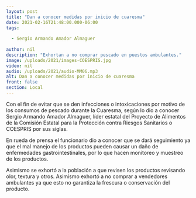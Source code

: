 ```yaml
---
layout: post
title: "Dan a conocer medidas por inicio de cuaresma"
date: 2021-02-16T21:48:00.000-06:00
tags:
  
  - Sergio Armando Amador Almaguer
  
author: nil
description: "Exhortan a no comprar pescado en puestos ambulantes."
image: /uploads/2021/images-COESPRIS.jpg
video: nil
audio: /uploads/2021/audio-MM06.mp3
alt: Dan a conocer medidas por inicio de cuaresma
front: false
section: Local
---
```


Con el fin de evitar que se den infecciones o intoxicaciones por motivo de los consumos de pescado durante la Cuaresma, según lo dio a conocer Sergio Armando Amador Almaguer, líder estatal del Proyecto de Alimentos de la Comisión Estatal para la Protección contra Riesgos Sanitarios o COESPRIS por sus siglas.

En rueda de prensa el funcionario dio a conocer que se dará seguimiento ya que el mal manejo de los productos pueden causar un daño de enfermedades gastrointestinales, por lo que hacen monitoreo y muestreo de los productos.

Asimismo se exhortó a la población a que revisen los productos revisando olor, textura y otros. Asimismo exhortó a no comprar a vendedores ambulantes ya que esto no garantiza la frescura o conservación del producto.
